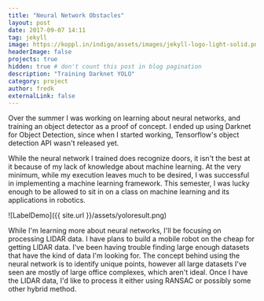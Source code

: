```yaml
---
title: "Neural Network Obstacles"
layout: post
date: 2017-09-07 14:11
tag: jekyll
image: https://koppl.in/indigo/assets/images/jekyll-logo-light-solid.png
headerImage: false
projects: true
hidden: true # don't count this post in blog pagination
description: "Training Darknet YOLO"
category: project
author: fredk
externalLink: false
---
```

Over the summer I was working on learning about neural networks, and training an object detector as a proof of concept. I ended up using Darknet for Object Detection, since when I started working, Tensorflow's object detection API wasn't released yet.

While the neural network I trained does recognize doors, it isn't the best at it because of my lack of knowledge about machine learning. At the very minimum, while my execution leaves much to be desired, I was successful in implementing a machine learning framework. This semester, I was lucky enough to be allowed to sit in on a class on machine learning and its applications in robotics.

![LabelDemo]({{ site.url }}/assets/yoloresult.png)

While I'm learning more about neural networks, I'll be focusing on processing LIDAR data. I have plans to build a mobile robot on the cheap for getting LIDAR data. I've been having trouble finding large enough datasets that have the kind of data I'm looking for. The concept behind using the neural network is to identify unique points, however all large datasets I've seen are mostly of large office complexes, which aren't ideal. Once I have the LIDAR data, I'd like to process it either using RANSAC or possibly some other hybrid method.
